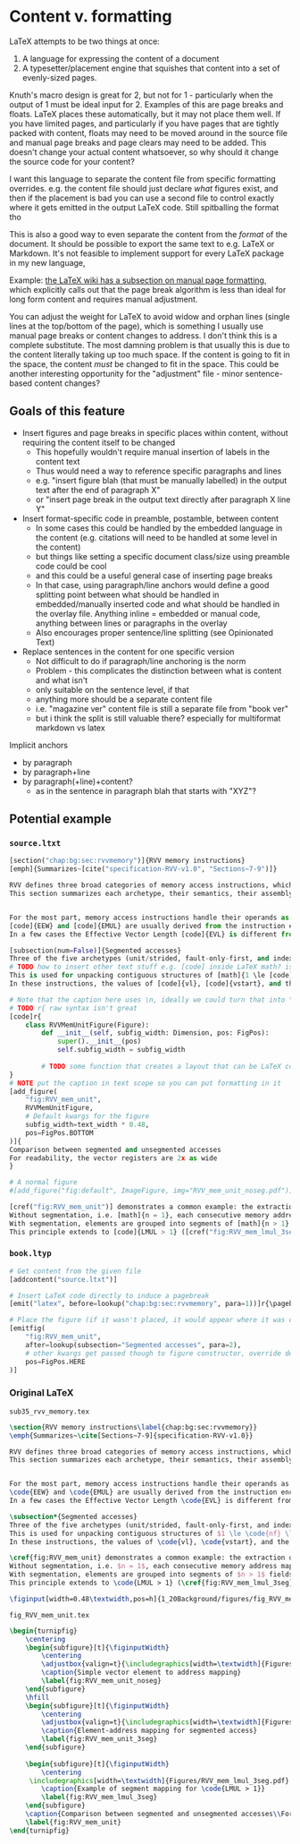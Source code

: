 # Content v. formatting

LaTeX attempts to be two things at once:
1. A language for expressing the content of a document
2. A typesetter/placement engine that squishes that content into a set of evenly-sized pages.

Knuth's macro design is great for 2, but not for 1 - particularly when the output of 1 must be ideal input for 2.
Examples of this are page breaks and floats.
LaTeX places these automatically, but it may not place them well.
If you have limited pages, and particularly if you have pages that are tightly packed with content, floats may need to be moved around in the source file and manual page breaks and page clears may need to be added.
This doesn't change your actual content whatsoever, so why should it change the source code for your content?

I want this language to separate the content file from specific formatting overrides.
e.g. the content file should just declare *what* figures exist, and then if the placement is bad you can use a second file to control exactly where it gets emitted in the output LaTeX code.
Still spitballing the format tho

This is also a good way to even separate the content from the *format* of the document.
It should be possible to export the same text to e.g. LaTeX or Markdown.
It's not feasible to implement support for every LaTeX package in my new language, 

Example: [the LaTeX wiki has a subsection on manual page formatting](https://en.wikibooks.org/wiki/LaTeX/Page_Layout#Manual_page_formatting), which explicitly calls out that the page break algorithm is less than ideal for long form content and requires manual adjustment.

You can adjust the weight for LaTeX to avoid widow and orphan lines (single lines at the top/bottom of the page), which is something I usually use manual page breaks or content changes to address.
I don't think this is a complete substitute.
The most damning problem is that usually this is due to the content literally taking up too much space.
If the content is going to fit in the space, the content *must* be changed to fit in the space.
This could be another interesting opportunity for the "adjustment" file - minor sentence-based content changes?

## Goals of this feature
- Insert figures and page breaks in specific places within content, without requiring the content itself to be changed
  - This hopefully wouldn't require manual insertion of labels in the content text
  - Thus would need a way to reference specific paragraphs and lines 
  - e.g. "insert figure blah (that must be manually labelled) in the output text after the end of paragraph X"
  - or "insert page break in the output text directly after paragraph X line Y"
- Insert format-specific code in preamble, postamble, between content
  - In some cases this could be handled by the embedded language in the content (e.g. citations will need to be handled at some level in the content)
  - but things like setting a specific document class/size using preamble code could be cool
  - and this could be a useful general case of inserting page breaks
  - In that case, using paragraph/line anchors would define a good splitting point between what should be handled in embedded/manually inserted code and what should be handled in the overlay file. Anything inline = embedded or manual code, anything between lines or paragraphs in the overlay
  - Also encourages proper sentence/line splitting (see Opinionated Text)
- Replace sentences in the content for one specific version
  - Not difficult to do if paragraph/line anchoring is the norm
  - Problem - this complicates the distinction between what is content and what isn't
  - only suitable on the sentence level, if that
  - anything more should be a separate content file
  - i.e. "magazine ver" content file is still a separate file from "book ver"
  - but i think the split is still valuable there? especially for multiformat markdown vs latex

Implicit anchors
- by paragraph
- by paragraph+line
- by paragraph(+line)+content?
  - as in the sentence in paragraph blah that starts with "XYZ"?

## Potential example
### `source.ltxt`
```python
[section("chap:bg:sec:rvvmemory")]{RVV memory instructions}
[emph]{Summarizes~[cite("specification-RVV-v1.0", "Sections~7-9")]}

RVV defines three broad categories of memory access instructions, which can be further split into five archetypes with different semantics.
This section summarizes each archetype, their semantics, their assembly mnemonics, and demonstrates how they map memory accesses to vector elements.


For the most part, memory access instructions handle their operands as described in [cref("chap:bg:sec:rvv:vector_model")].
[code]{EEW} and [code]{EMUL} are usually derived from the instruction encoding, rather than reading the [code]{vtype} CSR.
In a few cases the Effective Vector Length [code]{EVL} is different from the [code]{vl} CSR, so for simplicity all instructions are described in terms of [code]{EVL}.

[subsection(num=False)]{Segmented accesses}
Three of the five archetypes (unit/strided, fault-only-first, and indexed) support [emph]{segmented} access.
# TODO how to insert other text stuff e.g. [code] inside LaTeX math? is this OK?
This is used for unpacking contiguous structures of [math]{1 \le [code]{nf} \le 8} [emph]{fields} and placing each field in a separate vector.
In these instructions, the values of [code]{vl}, [code]{vstart}, and the mask register are interpreted in terms of segments.

# Note that the caption here uses \n, ideally we could turn that into \\ for the caption
# TODO r{ raw syntax isn't great
[code]r{
    class RVVMemUnitFigure(Figure):
        def __init__(self, subfig_width: Dimension, pos: FigPos):
            super().__init__(pos)
            self.subfig_width = subfig_width
        
        # TODO some function that creates a layout that can be LaTeX converted, I guess
}
# NOTE put the caption in text scope so you can put formatting in it
[add_figure(
    "fig:RVV_mem_unit",
    RVVMemUnitFigure,
    # Default kwargs for the figure
    subfig_width=text_width * 0.48,
    pos=FigPos.BOTTOM
)]{
Comparison between segmented and unsegmented accesses
For readability, the vector registers are 2x as wide
}

# A normal figure
#[add_figure("fig:default", ImageFigure, img="RVV_mem_unit_noseg.pdf")]{Simple vector element to address mapping}

[cref("fig:RVV_mem_unit")] demonstrates a common example: the extraction of separate R, G, and B components from a color.
Without segmentation, i.e. [math]{n = 1}, each consecutive memory address maps to a consecutive element in a single vector register group.
With segmentation, elements are grouped into segments of [math]{n > 1} fields, where each field is mapped to a different vector register group.
This principle extends to [code]{LMUL > 1} ([cref("fig:RVV_mem_lmul_3seg")]).
```
### `book.ltyp`
```python
# Get content from the given file
[addcontent("source.ltxt")]

# Insert LaTeX code directly to induce a pagebreak
[emit("latex", before=lookup("chap:bg:sec:rvvmemory", para=1))]r{\pagebreak}

# Place the figure (if it wasn't placed, it would appear where it was originally defined)
[emitfig(
    "fig:RVV_mem_unit",
    after=lookup(subsection="Segmented accesses", para=2),
    # other kwargs get passed though to figure constructor, override defaults
    pos=FigPos.HERE
)]
```
### Original LaTeX
`sub35_rvv_memory.tex`
```latex
\section{RVV memory instructions\label{chap:bg:sec:rvvmemory}}
\emph{Summarizes~\cite[Sections~7-9]{specification-RVV-v1.0}}

RVV defines three broad categories of memory access instructions, which can be further split into five archetypes with different semantics.
This section summarizes each archetype, their semantics, their assembly mnemonics, and demonstrates how they map memory accesses to vector elements.


For the most part, memory access instructions handle their operands as described in \cref{chap:bg:sec:rvv:vector_model}.
\code{EEW} and \code{EMUL} are usually derived from the instruction encoding, rather than reading the \code{vtype} CSR.
In a few cases the Effective Vector Length \code{EVL} is different from the \code{vl} CSR, so for simplicity all instructions are described in terms of \code{EVL}.

\subsection*{Segmented accesses}
Three of the five archetypes (unit/strided, fault-only-first, and indexed) support \emph{segmented} access.
This is used for unpacking contiguous structures of $1 \le \code{nf} \le 8$ \emph{fields} and placing each field in a separate vector.
In these instructions, the values of \code{vl}, \code{vstart}, and the mask register are interpreted in terms of segments.

\cref{fig:RVV_mem_unit} demonstrates a common example: the extraction of separate R, G, and B components from a color.
Without segmentation, i.e. $n = 1$, each consecutive memory address maps to a consecutive element in a single vector register group.
With segmentation, elements are grouped into segments of $n > 1$ fields, where each field is mapped to a different vector register group.
This principle extends to \code{LMUL > 1} (\cref{fig:RVV_mem_lmul_3seg}).

\figinput[width=0.48\textwidth,pos=h]{1_20Background/figures/fig_RVV_mem_unit}
```

`fig_RVV_mem_unit.tex`
```latex
\begin{turnipfig}
    \centering
    \begin{subfigure}[t]{\figinputWidth}
        \centering
        \adjustbox{valign=t}{\includegraphics[width=\textwidth]{Figures/RVV_mem_unit_noseg.pdf}}
        \caption{Simple vector element to address mapping}
        \label{fig:RVV_mem_unit_noseg}
    \end{subfigure}
    \hfill
    \begin{subfigure}[t]{\figinputWidth}
        \centering
        \adjustbox{valign=t}{\includegraphics[width=\textwidth]{Figures/RVV_mem_unit_3seg.pdf}}
        \caption{Element-address mapping for segmented access}
        \label{fig:RVV_mem_unit_3seg}
    \end{subfigure}
    
    \begin{subfigure}[t]{\figinputWidth}
        \centering
     \includegraphics[width=\textwidth]{Figures/RVV_mem_lmul_3seg.pdf}
        \caption{Example of segment mapping for \code{LMUL > 1}}
        \label{fig:RVV_mem_lmul_3seg}
    \end{subfigure}
    \caption{Comparison between segmented and unsegmented accesses\\For readability, the vector registers are 2x as wide}
    \label{fig:RVV_mem_unit}
\end{turnipfig}
```

